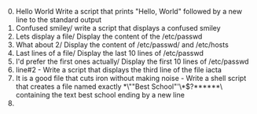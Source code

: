0. Hello World Write a script that prints "Hello, World" followed by a new line to the standard output
1. Confused smiley/ write a script that displays a confused smiley
2. Lets display a file/ Display the content of the /etc/passwd
3. What about 2/ Display the content of /etc/passwd/ and /etc/hosts
4. Last lines of a file/ Display the last 10 lines of /etc/passwd
5. I'd prefer the first ones actually/ Display the first 10 lines of /etc/passwd
6. line#2 - Write a script that displays the third line of the file iacta
7. It is a good file that cuts iron without making noise - Write a shell script that creates a file named exactly \*\\""Best School"\'\\*$\?\*\*\*\*\*\*\ containing the text best school ending by a new line
8.
